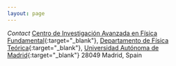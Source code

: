 ```yaml
---
layout: page
---
```


*Contact*
[Centro de Investigación Avanzada en Física Fundamental](http://www.ciaff.uam.es){:target="_blank"},
[Departamento de Física Teórica](https://intranet.ft.uam.es){:target="_blank"}, 
[Universidad Autónoma de Madrid](http://www.uam.es){:target="_blank"}
28049 Madrid, Spain
